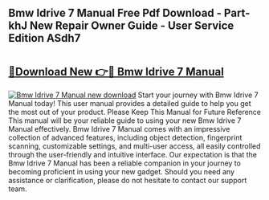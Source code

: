 ## Bmw Idrive 7 Manual Free Pdf Download - Part-khJ New Repair Owner Guide - User Service Edition ASdh7

# <h2><a href="http://cf24631.oget.top/?id=Bmw+Idrive+7+Manual">🔗Download New 👉🔴 Bmw Idrive 7 Manual</a></h2>

[![Bmw Idrive 7 Manual new download](https://i.imgur.com/5g1atiW.png)](http://cf24631.oget.top/?id=Bmw+Idrive+7+Manual)
Start your journey with Bmw Idrive 7 Manual today! This user manual provides a detailed guide to help you get the most out of your product. Please Keep This Manual for Future Reference This manual will be your reliable guide to using your new Bmw Idrive 7 Manual effectively. Bmw Idrive 7 Manual comes with an impressive collection of advanced features, including object detection, fingerprint scanning, customizable settings, and multi-user access, all easily controlled through the user-friendly and intuitive interface. Our expectation is that the Bmw Idrive 7 Manual has been a reliable companion in your journey to becoming proficient in using your new gadget. Should you need any assistance or clarification, please do not hesitate to contact our support team.
